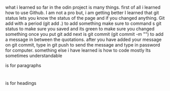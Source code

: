 what i learned so far in the odin project is many things. 
first of all i learned how to use Github.
I am not a pro but, i am getting better 
I learned that git status lets you know the status of the page and if you changed anything.
Git add with a period (git add .) to add something make sure to command s 
git status to make sure you saved and its green to make sure you changed something
once you put git add next is git commit (git commit -m "") to add a message in between the quotations.
after you have added your message on git commit, type in git push to send the message and type in password for computer.
something else i have learned is how to code mostly
Its sometimes understandable
<p></p> is for paragraphs 
<h1></h1>is for headings 
<!-is for message for yourself to see what you've changed
   to add pictures its img src...
   absolute link is something you have to search up online.
   relative link is yours something on your computer ../
   overall have learned many thing 
   i am not a pro yet
i will still try my hardest 
Thank you odin!!
Have learned very much from here.